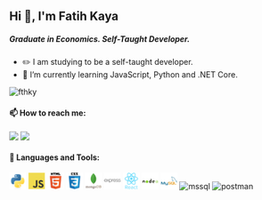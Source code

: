 ## Hi 👋, I'm Fatih Kaya
##### Graduate in Economics. Self-Taught Developer.

- :pencil2: I am studying to be a self-taught developer. 
- :seedling: I’m currently learning JavaScript, Python and .NET Core.

<p align="left"> <img src="https://komarev.com/ghpvc/?username=fthky&label=Profile%20views&color=0e75b6&style=flat" alt="fthky" /> </p>

#### :mailbox: How to reach me:
[<img src="https://img.icons8.com/color/30/gmail--v1.png"/>](mailto:fatihkaaya@outlook.com)    [<img target="_blank" src="https://img.icons8.com/color/30/linkedin-circled--v1.png"/>](https://www.linkedin.com/in/fthky)

#### :wrench: Languages and Tools:

<img src="https://raw.githubusercontent.com/devicons/devicon/master/icons/python/python-original.svg" alt="python" width="30" height="30"/>  <img src="https://raw.githubusercontent.com/devicons/devicon/master/icons/javascript/javascript-original.svg" alt="javascript" width="30" height="30"/>   <img src="https://raw.githubusercontent.com/devicons/devicon/master/icons/html5/html5-original-wordmark.svg" alt="html5" width="30" height="30"/>  <img src="https://raw.githubusercontent.com/devicons/devicon/master/icons/css3/css3-original-wordmark.svg" alt="css3" width="30" height="30"/>  <img src="https://raw.githubusercontent.com/devicons/devicon/master/icons/mongodb/mongodb-original-wordmark.svg" alt="mongodb" width="30" height="30"/> <img src="https://raw.githubusercontent.com/devicons/devicon/master/icons/express/express-original-wordmark.svg" alt="express" width="30" height="30"/>  <img src="https://raw.githubusercontent.com/devicons/devicon/master/icons/react/react-original-wordmark.svg" alt="react" width="30" height="30"/>  <img src="https://raw.githubusercontent.com/devicons/devicon/master/icons/nodejs/nodejs-original-wordmark.svg" alt="nodejs" width="30" height="30"/>  <img src="https://raw.githubusercontent.com/devicons/devicon/master/icons/mysql/mysql-original-wordmark.svg" alt="mysql" width="30" height="30"/>  <img src="https://www.svgrepo.com/show/303229/microsoft-sql-server-logo.svg" alt="mssql" width="30" height="30"/>  <img src="https://www.vectorlogo.zone/logos/getpostman/getpostman-icon.svg" alt="postman" width="30" height="30"/> 












